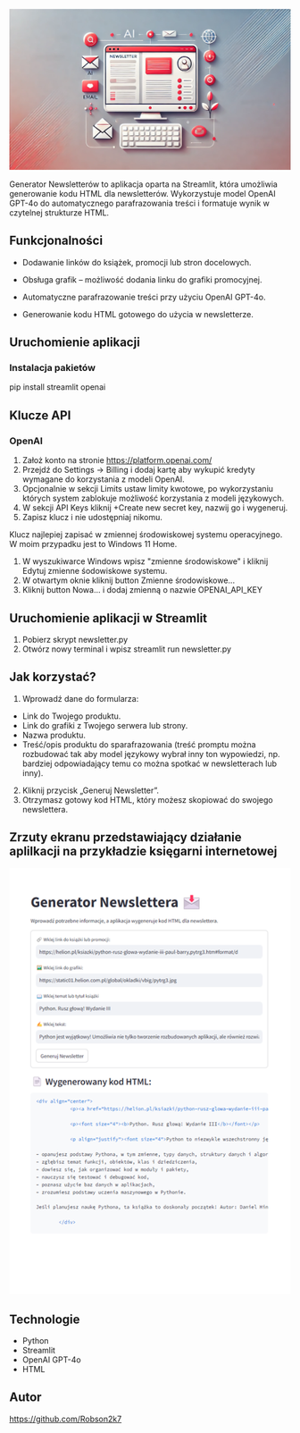 ![Title Screen](screens/title_screen.webp)

Generator Newsletterów to aplikacja oparta na Streamlit, która umożliwia generowanie kodu HTML dla newsletterów. 
Wykorzystuje model OpenAI GPT-4o do automatycznego parafrazowania treści i formatuje wynik w czytelnej strukturze HTML.

## Funkcjonalności

- Dodawanie linków do książek, promocji lub stron docelowych.

- Obsługa grafik – możliwość dodania linku do grafiki promocyjnej.

- Automatyczne parafrazowanie treści przy użyciu OpenAI GPT-4o.

- Generowanie kodu HTML gotowego do użycia w newsletterze.


## Uruchomienie aplikacji
### Instalacja pakietów

pip install streamlit openai


## Klucze API
### OpenAI

1. Założ konto na stronie https://platform.openai.com/
2. Przejdź do Settings -> Billing i dodaj kartę aby wykupić kredyty wymagane do korzystania z modeli OpenAI.
3. Opcjonalnie w sekcji Limits ustaw limity kwotowe, po wykorzystaniu których system zablokuje możliwość korzystania z modeli językowych.
4. W sekcji API Keys kliknij +Create new secret key, nazwij go i wygeneruj.
5. Zapisz klucz i nie udostępniaj nikomu.

Klucz najlepiej zapisać w zmiennej środowiskowej systemu operacyjnego. W moim przypadku jest to Windows 11 Home.

1. W wyszukiwarce Windows wpisz "zmienne środowiskowe" i kliknij Edytuj zmienne śodowiskowe systemu.
2. W otwartym oknie kliknij button Zmienne środowiskowe...
3. Kliknij button Nowa... i dodaj zmienną o nazwie OPENAI_API_KEY


## Uruchomienie aplikacji w Streamlit

1. Pobierz skrypt newsletter.py
2. Otwórz nowy terminal i wpisz streamlit run newsletter.py


## Jak korzystać?

1. Wprowadź dane do formularza:
- Link do Twojego produktu.
- Link do grafiki z Twojego serwera lub strony.
- Nazwa produktu.
- Treść/opis produktu do sparafrazowania 
(treść promptu można rozbudować tak aby model językowy wybrał inny ton wypowiedzi, np. bardziej odpowiadający temu co można spotkać w newsletterach lub inny).
2. Kliknij przycisk „Generuj Newsletter”.
3. Otrzymasz gotowy kod HTML, który możesz skopiować do swojego newslettera.


## Zrzuty ekranu przedstawiający działanie aplilkacji na przykładzie księgarni internetowej

![Title Screen](screens/newsletter_app.png)


## Technologie

- Python
- Streamlit
- OpenAI GPT-4o
- HTML


## Autor
https://github.com/Robson2k7
